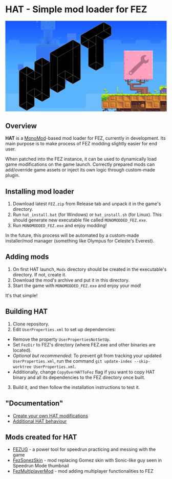# HAT - Simple mod loader for FEZ

![Thumbnail](Docs/thumbnail.png)

## Overview

**HAT** is a [MonoMod](https://github.com/MonoMod/MonoMod)-based mod loader for FEZ, currently in development. Its main purpose is to make process of FEZ modding slightly easier for end user.

When patched into the FEZ instance, it can be used to dynamically load game modifications on the game launch. Correctly prepared mods can add/override game assets or inject its own logic through custom-made plugin.

## Installing mod loader

1. Download latest `FEZ.zip` from Release tab and unpack it in the game's directory.
2. Run `hat_install.bat` (for Windows) or `hat_install.sh` (for Linux). This should generate new executable file called `MONOMODDED_FEZ.exe`.
3. Run `MONOMODDED_FEZ.exe` and enjoy modding!

In the future, this process will be automated by a custom-made installer/mod manager (something like Olympus for Celeste's Everest).

## Adding mods

1. On first HAT launch, `Mods` directory should be created in the executable's directory. If not, create it.
2. Download the mod's archive and put it in this directory.
3. Start the game with `MONOMODDED_FEZ.exe` and enjoy your mod!

It's that simple!

## Building HAT

1. Clone repository.
2. Edit `UserProperties.xml` to set up dependencies:

* Remove the property `UserPropertiesNotSetUp`.
* Set `FezDir` to FEZ's directory (where FEZ.exe and other binaries are located).
* _Optional but recommended_: To prevent git from tracking your updated `UserProperties.xml`, run the command `git update-index --skip-worktree UserProperties.xml`.
* Additionally, change `CopyOverHATToFez` flag if you want to copy HAT binary and all its dependencies to the FEZ directory once built.

3. Build it, and then follow the installation instructions to test it.

## "Documentation"

* [Create your own HAT modifications](/Docs/createmods.md)
* [Additional HAT behaviour](/Docs/additional.md)

## Mods created for HAT

* [FEZUG](https://github.com/Krzyhau/FEZUG) - a power tool for speedrun practicing and messing with the game
* [FezSonezSkin](https://github.com/Krzyhau/FezSonezSkin) - mod replacing Gomez skin with Sonic-like guy seen in Speedrun Mode thumbnail
* [FezMultiplayerMod](https://github.com/FEZModding/FezMultiplayerMod) - mod adding multiplayer functionalities to FEZ
